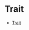 # Trait

<!--ts-->
* [Trait](#trait)

<!-- Created by https://github.com/ekalinin/github-markdown-toc -->
<!-- Added by: runner, at: Fri Oct 14 08:35:03 UTC 2022 -->

<!--te-->






